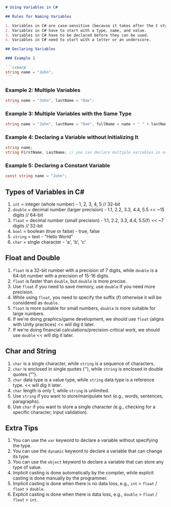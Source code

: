 ````markdown
# Using Variables in C#

## Rules for Naming Variables

1. Variables in C# are case-sensitive (because it takes after the C style language / Language inheritance).
2. Variables in C# have to start with a type, name, and value.
3. Variables in C# have to be declared before they can be used.
4. Variables in C# need to start with a letter or an underscore.

## Declaring Variables

### Example 1

```csharp
string name = "John";
```
````

### Example 2: Multiple Variables

```csharp
string name = "John", lastName = "Doe";
```

### Example 3: Multiple Variables with the Same Type

```csharp
string name = "John", lastName = "Doe", fullName = name + " " + lastName;
```

### Example 4: Declaring a Variable without Initializing It

```csharp
string name;
string FirstName, LastName; // you can declare multiple variables in one line
```

### Example 5: Declaring a Constant Variable

```csharp
const string name = "John";
```

## Types of Variables in C#

1. `int` = integer (whole number) - 1, 2, 3, 4, 5 // 32-bit
2. `double` = decimal number (larger precision) - 1.1, 2.2, 3.3, 4.4, 5.5 << ~15 digits // 64-bit
3. `float` = decimal number (small precision) - 1.1, 2.2, 3.3, 4.4, 5.5(f) << ~7 digits // 32-bit
4. `bool` = boolean (true or false) - true, false
5. `string` = text - "Hello World"
6. `char` = single character - 'a', 'b', 'c'

## Float and Double

1. `float` is a 32-bit number with a precision of 7 digits, while `double` is a 64-bit number with a precision of 15-16 digits.
2. `float` is faster than `double`, but `double` is more precise.
3. Use `float` if you need to save memory, use `double` if you need more precision.
4. While using `float`, you need to specify the suffix (f) otherwise it will be considered as `double`.
5. `float` is more suitable for small numbers, `double` is more suitable for large numbers.
6. If we're doing graphics/game development, we should use `float` (aligns with Unity practices) << will dig it later.
7. If we're doing financial calculations/precision-critical work, we should use `double` << will dig it later.

## Char and String

1. `char` is a single character, while `string` is a sequence of characters.
2. `char` is enclosed in single quotes (''), while `string` is enclosed in double quotes ("").
3. `char` data type is a value type, while `string` data type is a reference type. << will dig it later.
4. `char` length is only 1, while `string` is unlimited.
5. Use `string` if you want to store/manipulate text (e.g., words, sentences, paragraphs).
6. Use `char` if you want to store a single character (e.g., checking for a specific character, input validation).

## Extra Tips

1. You can use the `var` keyword to declare a variable without specifying the type.
2. You can use the `dynamic` keyword to declare a variable that can change its type.
3. You can use the `object` keyword to declare a variable that can store any type of value.
4. Implicit casting is done automatically by the compiler, while explicit casting is done manually by the programmer.
5. Implicit casting is done when there is no data loss, e.g., `int` > `float` / `float` > `double`.
6. Explicit casting is done when there is data loss, e.g., `double` > `float` / `float` > `int`.
